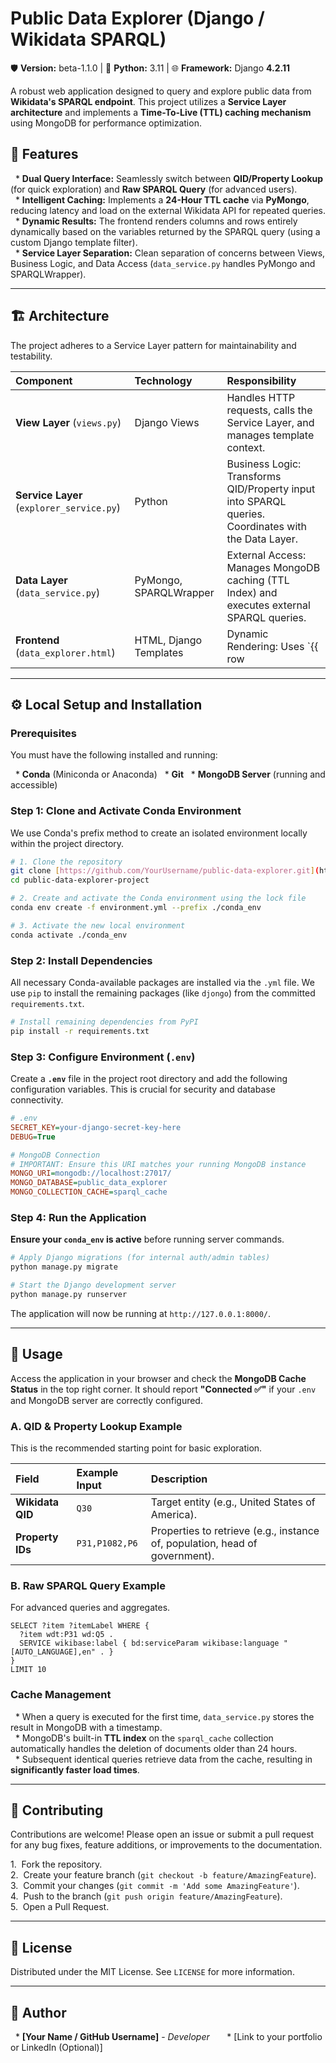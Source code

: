 
# Public Data Explorer (Django / Wikidata SPARQL)

🛡️ **Version:** beta-1.1.0 | 🐍 **Python:** 3.11 | 🌐 **Framework:** Django **4.2.11**

A robust web application designed to query and explore public data from **Wikidata's SPARQL endpoint**. This project utilizes a **Service Layer architecture** and implements a **Time-To-Live (TTL) caching mechanism** using MongoDB for performance optimization.

## 🌟 Features

  * **Dual Query Interface:** Seamlessly switch between **QID/Property Lookup** (for quick exploration) and **Raw SPARQL Query** (for advanced users).\
  * **Intelligent Caching:** Implements a **24-Hour TTL cache** via **PyMongo**, reducing latency and load on the external Wikidata API for repeated queries.\
  * **Dynamic Results:** The frontend renders columns and rows entirely dynamically based on the variables returned by the SPARQL query (using a custom Django template filter).\
  * **Service Layer Separation:** Clean separation of concerns between Views, Business Logic, and Data Access (`data_service.py` handles PyMongo and SPARQLWrapper).

-----

## 🏗️ Architecture

The project adheres to a Service Layer pattern for maintainability and testability.

| Component | Technology | Responsibility |
| :--- | :--- | :--- |
| **View Layer** (`views.py`) | Django Views | Handles HTTP requests, calls the Service Layer, and manages template context. |
| **Service Layer** (`explorer_service.py`) | Python | Business Logic: Transforms QID/Property input into SPARQL queries. Coordinates with the Data Layer. |
| **Data Layer** (`data_service.py`) | PyMongo, SPARQLWrapper | External Access: Manages MongoDB caching (TTL Index) and executes external SPARQL queries. |
| **Frontend** (`data_explorer.html`) | HTML, Django Templates | Dynamic Rendering: Uses `{{ row|get_item:col }}` to iterate and display variable-driven results. |

-----

## ⚙️ Local Setup and Installation

### Prerequisites

You must have the following installed and running:

  * **Conda** (Miniconda or Anaconda)
  * **Git**
  * **MongoDB Server** (running and accessible)

### Step 1: Clone and Activate Conda Environment

We use Conda's prefix method to create an isolated environment locally within the project directory.

```bash
# 1. Clone the repository
git clone [https://github.com/YourUsername/public-data-explorer.git](https://github.com/YourUsername/public-data-explorer.git)
cd public-data-explorer-project

# 2. Create and activate the Conda environment using the lock file
conda env create -f environment.yml --prefix ./conda_env

# 3. Activate the new local environment
conda activate ./conda_env
````

### Step 2: Install Dependencies

All necessary Conda-available packages are installed via the `.yml` file. We use `pip` to install the remaining packages (like `djongo`) from the committed `requirements.txt`.

```bash
# Install remaining dependencies from PyPI
pip install -r requirements.txt
```

### Step 3: Configure Environment (`.env`)

Create a **`.env`** file in the project root directory and add the following configuration variables. This is crucial for security and database connectivity.

```ini
# .env
SECRET_KEY=your-django-secret-key-here
DEBUG=True

# MongoDB Connection
# IMPORTANT: Ensure this URI matches your running MongoDB instance
MONGO_URI=mongodb://localhost:27017/
MONGO_DATABASE=public_data_explorer
MONGO_COLLECTION_CACHE=sparql_cache
```

### Step 4: Run the Application

**Ensure your `conda_env` is active** before running server commands.

```bash
# Apply Django migrations (for internal auth/admin tables)
python manage.py migrate

# Start the Django development server
python manage.py runserver
```

The application will now be running at `http://127.0.0.1:8000/`.

-----

## 🚀 Usage

Access the application in your browser and check the **MongoDB Cache Status** in the top right corner. It should report **"Connected ✅"** if your `.env` and MongoDB server are correctly configured.

### A. QID & Property Lookup Example

This is the recommended starting point for basic exploration.

| Field | Example Input | Description |
| :--- | :--- | :--- |
| **Wikidata QID** | `Q30` | Target entity (e.g., United States of America). |
| **Property IDs** | `P31,P1082,P6` | Properties to retrieve (e.g., instance of, population, head of government). |

### B. Raw SPARQL Query Example

For advanced queries and aggregates.

```sparql
SELECT ?item ?itemLabel WHERE {
  ?item wdt:P31 wd:Q5 . 
  SERVICE wikibase:label { bd:serviceParam wikibase:language "[AUTO_LANGUAGE],en" . } 
} 
LIMIT 10
```

### Cache Management

  \* When a query is executed for the first time, `data_service.py` stores the result in MongoDB with a timestamp.\
  \* MongoDB's built-in **TTL index** on the `sparql_cache` collection automatically handles the deletion of documents older than 24 hours.\
  \* Subsequent identical queries retrieve data from the cache, resulting in **significantly faster load times**.

-----

## 🤝 Contributing

Contributions are welcome\! Please open an issue or submit a pull request for any bug fixes, feature additions, or improvements to the documentation.

1.  Fork the repository.\
2.  Create your feature branch (`git checkout -b feature/AmazingFeature`).\
3.  Commit your changes (`git commit -m 'Add some AmazingFeature'`).\
4.  Push to the branch (`git push origin feature/AmazingFeature`).\
5.  Open a Pull Request.

-----

## 📜 License

Distributed under the MIT License. See `LICENSE` for more information.

-----

## 👤 Author

  \* **[Your Name / GitHub Username]** - *Developer*
      \* [Link to your portfolio or LinkedIn (Optional)]
